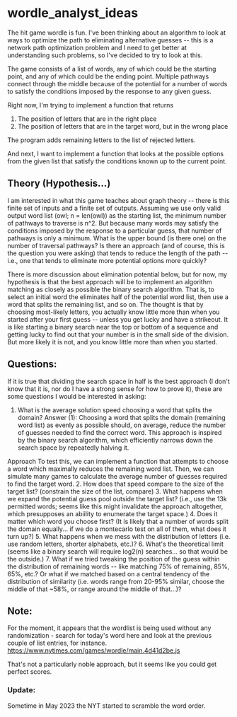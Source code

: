 # wordle_analyst_ideas

The hit game wordle is fun. I've been thinking about an algorithm to look at ways to optimize the path to eliminating alternative guesses -- this is a network path optimization problem and I need to get better at understanding such problems, so I've decided to try to look at this.

The game consists of a list of words, any of which could be the starting point, and any of which could be the ending point. Multiple pathways connect through the middle because of the potential for a number of words to satisfy the conditions imposed by the response to any given guess.

Right now, I'm trying to implement a function that returns

1. The position of letters that are in the right place
2. The position of letters that are in the target word, but in the wrong place

The program adds remaining letters to the list of rejected letters.

And next, I want to implement a function that looks at the possible options from the given list that satisfy the conditions known up to the current point.

## Theory (Hypothesis...)

I am interested in what this game teaches about graph theory -- there is this finite set of inputs and a finite set of outputs. Assuming we use only valid output word list (owl; n = len(owl)) as the starting list, the minimum number of pathways to traverse is n^2. But because many words may satisfy the conditions imposed by the response to a particular guess, that number of pathways is only a minimum. What is the upper bound (is there one) on the number of traversal pathways? Is there an approach (and of course, this is the question you were asking) that tends to reduce the length of the path -- i.e., one that tends to eliminate more potential options more quickly?

There is more discussion about elimination potential below, but for now, my hypothesis is that the best approach will be to implement an algorithm matching as closely as possible the binary search algorithm. That is, to select an initial word the eliminates half of the potential word list, then use a word that splits the remaining list, and so on. The thought is that by choosing most-likely letters, you actually know little more than when you started after your first guess -- unless you get lucky and have a strikeout. It is like starting a binary search near the top or bottom of a sequence and getting lucky to find out that your number is in the small side of the division. But more likely it is not, and you know little more than when you started.

## Questions:

If it is true that dividing the search space in half is the best approach (I don't know that it is, nor do I have a strong sense for how to prove it), these are some questions I would be interested in asking:

1. What is the average solution speed choosing a word that splits the domain?
   Answer (1): Choosing a word that splits the domain (remaining word list) as evenly as possible should, on average, reduce the number of guesses needed to find the correct word. This approach is inspired by the binary search algorithm, which efficiently narrows down the search space by repeatedly halving it.

Approach
To test this, we can implement a function that attempts to choose a word which maximally reduces the remaining word list. Then, we can simulate many games to calculate the average number of guesses required to find the target word. 2. How does that speed compare to the size of the target list? (constrain the size of the list, compare) 3. What happens when we expand the potential guess pool outside the target list? (i.e., use the 13k permitted words; seems like this might invalidate the approach altogether, which presupposes an abiility to enumerate the target space.) 4. Does it matter which word you choose first? (It is likely that a number of words split the domain equally... if we do a montecarlo test on all of them, what does it turn up?) 5. What happens when we mess with the distribution of letters (i.e. use random letters, shorter alphabets, etc.)? 6. What's the theoretical limit (seems like a binary search will require log2(n) searches... so that would be the outside.) 7. What if we tried tweaking the position of the guess within the distribution of remaining words -- like matching 75% of remaining, 85%, 65%, etc.? Or what if we matched based on a central tendency of the distribution of similarity (i.e. words range from 20-95% similar, choose the middle of that ~58%, or range around the middle of that...)?

## Note:

For the moment, it appears that the wordlist is being used without any randomization - search for today's word here and look at the previous couple of list entries, for instance. https://www.nytimes.com/games/wordle/main.4d41d2be.js

That's not a particularly noble approach, but it seems like you could get perfect scores.

### Update:

Sometime in May 2023 the NYT started to scramble the word order.

